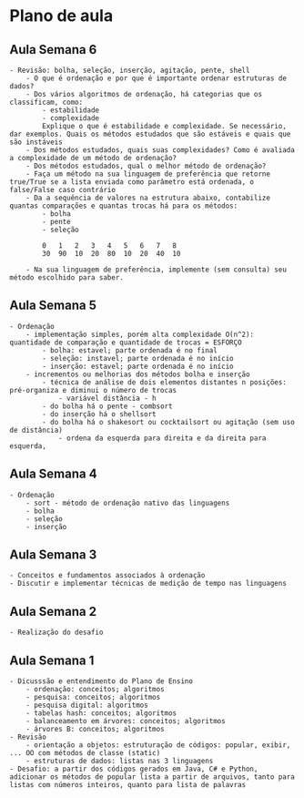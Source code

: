 # Plano de aula

## Aula Semana 6
    - Revisão: bolha, seleção, inserção, agitação, pente, shell
        - O que é ordenação e por que é importante ordenar estruturas de dados?
        - Dos vários algoritmos de ordenação, há categorias que os classificam, como:
            - estabilidade
            - complexidade
            Explique o que é estabilidade e complexidade. Se necessário, dar exemplos. Quais os métodos estudados que são estáveis e quais que são instáveis
        - Dos métodos estudados, quais suas complexidades? Como é avaliada a complexidade de um método de ordenação?
        - Dos métodos estudados, qual o melhor método de ordenação?
        - Faça um método na sua linguagem de preferência que retorne true/True se a lista enviada como parâmetro está ordenada, o false/False caso contrário
        - Da a sequência de valores na estrutura abaixo, contabilize quantas comparações e quantas trocas há para os métodos:
            - bolha
            - pente
            - seleção

            0   1   2   3   4   5   6   7   8
            30  90  10  20  80  10  20  40  10

        - Na sua linguagem de preferência, implemente (sem consulta) seu método escolhido para saber.

## Aula Semana 5
    - Ordenação
        - implementação simples, porém alta complexidade O(n^2): quantidade de comparação e quantidade de trocas = ESFORÇO
            - bolha: estavel; parte ordenada é no final
            - seleção: instavel; parte ordenada é no início
            - inserção: estavel; parte ordenada é no início
        - incrementos ou melhorias dos métodos bolha e inserção
            - técnica de análise de dois elementos distantes n posições: pré-organiza e diminui o número de trocas
                - variável distância - h
            - do bolha há o pente - combsort
            - do inserção há o shellsort
            - do bolha há o shakesort ou cocktailsort ou agitação (sem uso de distância)
                - ordena da esquerda para direita e da direita para esquerda,                

## Aula Semana 4
    - Ordenação
        - sort - método de ordenação nativo das linguagens
        - bolha
        - seleção
        - inserção

## Aula Semana 3
    - Conceitos e fundamentos associados à ordenação
    - Discutir e implementar técnicas de medição de tempo nas linguagens

## Aula Semana 2
    - Realização do desafio

## Aula Semana 1
    - Dicusssão e entendimento do Plano de Ensino
        - ordenação: conceitos; algoritmos
        - pesquisa: conceitos; algoritmos
        - pesquisa digital: algoritmos
        - tabelas hash: conceitos; algoritmos
        - balanceamento em árvores: conceitos; algoritmos
        - árvores B: conceitos; algoritmos
    - Revisão
        - orientação a objetos: estruturação de códigos: popular, exibir, ... OO com métodos de classe (static)
        - estruturas de dados: listas nas 3 linguagens
    - Desafio: a partir dos códigos gerados em Java, C# e Python, adicionar os métodos de popular lista a partir de arquivos, tanto para listas com números inteiros, quanto para lista de palavras     
